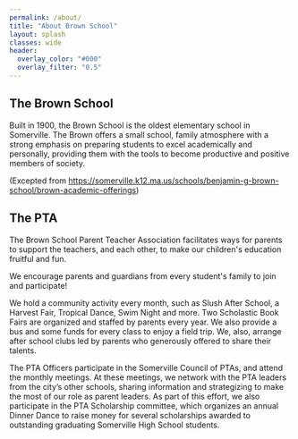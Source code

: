 ```yaml
---
permalink: /about/
title: "About Brown School"
layout: splash
classes: wide
header:
  overlay_color: "#000"
  overlay_filter: "0.5"
---
```


## The Brown School

Built in 1900, the Brown School is the oldest elementary school in Somerville. The Brown offers a small school, family atmosphere with a strong emphasis on preparing students to excel academically and personally, providing them with the tools to become productive and positive members of society.

(Excepted from https://somerville.k12.ma.us/schools/benjamin-g-brown-school/brown-academic-offerings)

## The PTA

The Brown School Parent Teacher Association facilitates ways for parents to support the teachers, and each other, to make our children's education fruitful and fun.

We encourage parents and guardians from every student's family to join and participate!

We hold a community activity every month, such as Slush After School, a Harvest Fair, Tropical Dance, Swim Night and more. Two Scholastic Book Fairs are organized and staffed by parents every year. We also provide a bus and some funds for every class to enjoy a field trip. We, also, arrange after school clubs led by parents who generously offered to share their talents.

The PTA Officers participate in the Somerville Council of PTAs, and attend the monthly meetings. At these meetings, we network with the PTA leaders from the city’s other schools, sharing information and strategizing to make the most of our role as parent leaders. As part of this effort, we also participate in the PTA Scholarship committee, which organizes an annual Dinner Dance to raise money for several scholarships awarded to outstanding graduating Somerville High School students.
